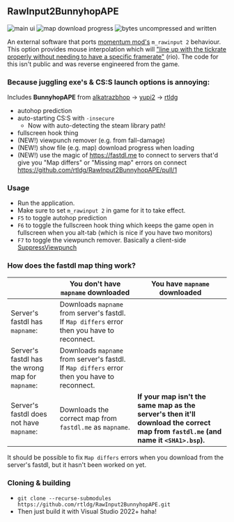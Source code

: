 ## RawInput2BunnyhopAPE

![main ui](https://github.com/rtldg/RawInput2BunnyhopAPE/assets/55846624/78b9702f-cf36-487d-8664-795863b9b3e8)
![map download progress](https://github.com/rtldg/RawInput2BunnyhopAPE/assets/55846624/f9bf901c-0d10-46f1-a3f3-e2941ad06560)
![bytes uncompressed and written](https://github.com/rtldg/RawInput2BunnyhopAPE/assets/55846624/695e509f-9a28-41e5-802a-30fe44784a0f)

An external software that ports [momentum mod's](https://momentum-mod.org/) ``m_rawinput 2`` behaviour. This option provides mouse interpolation which will ["line up with the tickrate properly without needing to have a specific framerate"](https://discord.com/channels/235111289435717633/356398721790902274/997026787995435088) (rio). The code for this isn't public and was reverse engineered from the game.


### Because juggling exe's & CS:S launch options is annoying:

Includes **BunnyhopAPE** from [alkatrazbhop](https://github.com/alkatrazbhop/BunnyhopAPE) -> [yupi2](https://github.com/yupi2/BunnyhopAPE) -> [rtldg](https://github.com/rtldg/BunnyhopAPE)
- autohop prediction
- auto-starting CS:S with `-insecure`
	- Now with auto-detecting the steam library path!
- fullscreen hook thing
- (NEW!) viewpunch remover (e.g. from fall-damage)
- (NEW!) show file (e.g. map) download progress when loading
- (NEW!) use the magic of https://fastdl.me to connect to servers that'd give you "Map differs" or "Missing map" errors on connect https://github.com/rtldg/RawInput2BunnyhopAPE/pull/1

### Usage
* Run the application.
* Make sure to set ``m_rawinput 2`` in game for it to take effect.
* `F5` to toggle autohop prediction
* `F6` to toggle the fullscreen hook thing which keeps the game open in fullscreen when you alt-tab (which is nice if you have two monitors)
* `F7` to toggle the viewpunch remover. Basically a client-side [SuppressViewpunch](https://github.com/xen-000/SuppressViewpunch)

### How does the fastdl map thing work?
|                                                  | You don't have `mapname` downloaded | You have `mapname` downloaded |
| ------------------------------------------------ | ----------------------------------- | ----------------------------- |
| Server's fastdl has `mapname`:                   | Downloads `mapname` from server's fastdl. If `Map differs` error then you have to reconnect. | |
| Server's fastdl has the wrong map for `mapname`: | Downloads `mapname` from server's fastdl. If `Map differs` error then you have to reconnect. | |
| Server's fastdl does not have `mapname`:         | Downloads the correct map from `fastdl.me` as `mapname`. | **If your map isn't the same map as the server's then it'll download the correct map from `fastdl.me` (and name it `<SHA1>.bsp`).** |

It should be possible to fix `Map differs` errors when you download from the server's fastdl, but it hasn't been worked on yet.

### Cloning & building
- `git clone --recurse-submodules https://github.com/rtldg/RawInput2BunnyhopAPE.git`
- Then just build it with Visual Studio 2022+ haha!

